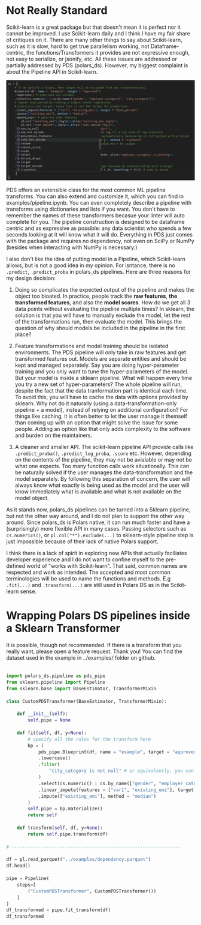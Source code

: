 # Not Really Standard

Scikit-learn is a great package but that doesn't mean it is perfect nor it cannot be improved. I use Scikit-learn daily and I think I have my fair share of critiques on it. There are many other things to say about Scikit-learn, such as it is slow, hard to get true parallelism working, not Dataframe-centric, the functions/Transformers it provides are not expressive enough, not easy to serialize, or jsonify, etc. All these issues are addressed or partially addressed by PDS (polars_ds). However, my biggest complaint is about the Pipeline API in Scikit-learn.

![auto_complete](examples/auto_complete.png)

PDS offers an extensible class for the most common ML pipeline transforms. You can also extend and customize it, which you can find in examples/pipeline.ipynb. You can even completely describe a pipeline with transforms using dictionaries and lists if you want. You don't have to remember the names of these transformers becasue your linter will auto complete for you. The pipeline construction is designed to be dataframe centric and as expressive as possible: any data scientist who spends a few seconds looking at it will know what it will do. Everything in PDS just comes with the package and requires no dependency, not even on SciPy or NumPy (besides when interacting with NumPy is necessary.)

I also don't like the idea of putting model in a Pipeline, which Scikit-learn allows, but is not a good idea in my opinion. For isntance, there is no `.predict`, `.predict_proba` in polars_ds pipelines. Here are three reasons for my design decision:

1. Doing so complicates the expected output of the pipeline and makes the object too bloated. In practice, people track the **raw features**, **the transformed features**, and also the **model scores**. How do we get all 3 data points without evaluating the pipeline multiple times? In sklearn, the solution is that you will have to manually exclude the model, let the rest of the transformations run, then evaluate the model. This brings the question of why should models be included in the pipeline in the first place?  

2. Feature transformations and model training should be isolated environments. The PDS pipeline will only take in raw features and get transformed features out. Models are separate entities and should be kept and managed separately. Say you are doing hyper-parameter training and you only want to tune the hyper-parameters of the model. But your model is inside a sklearn pipeline. What will happen every time you try a new set of hyper-parameters? The whole pipeline will run, despite the fact that the data tranformation part is identical each time. To avoid this, you will have to cache the data with options provided by sklearn. Why not do it naturally (using a data-transformation-only pipeline + a model), instead of relying on additional configuration? For things like caching, it is often better to let the user manage it themself than coming up with an option that might solve the issue for some people. Adding an option like that only adds complexity to the software and burden on the maintainers. 

3. A cleaner and smaller API. The scikit-learn pipeline API provide calls like `.predict_proba()`,  `.predict_log_proba`, `.score` etc. However, depending on the contents of the pipeline, they may not be avialable or may not be what one expects. Too many function calls work situationally. This can be naturally solved if the user manages the data-transformation and the model separately. By following this separation of concern, the user will always know what exactly is being used as the model and the user will know immediately what is available and what is not available on the model object.

As it stands now, polars_ds pipelines can be turned into a Sklearn pipeline, but not the other way around, and I do not plan to support the other way around. Since polars_ds is Polars native, it can run much faster and have a (surprisingly) more flexible API in many cases. Passing selectors such as `cs.numerics()`, or `pl.col("*").exclude(...)` to sklearn-style pipeline step is just impossible because of their lack of native Polars support. 

I think there is a lack of spirit in exploring new APIs that actually faciliates developer experience and I do not want to confine myself to the pre-defined world of "works with Scikit-learn". That said, common names are respected and work as intended. The accepted and most common terminologies will be used to name the functions and methods. E.g `.fit(...)` and `.transform(...)` are still used in Polars DS as in the Scikit-learn sense.

# Wrapping Polars DS pipelines inside a Sklearn Transformer

It is possible, though not recommended. If there is a transform that you really want, please open a feature request. Thank you! You can find the dataset used in the example in ../examples/ folder on github.

```python

import polars_ds.pipeline as pds_pipe
from sklearn.pipeline import Pipeline
from sklearn.base import BaseEstimator, TransformerMixin

class CustomPDSTransformer(BaseEstimator, TransformerMixin):

    def __init__(self):
        self.pipe = None

    def fit(self, df, y=None):
        # specify all the rules for the transform here
        bp = (
            pds_pipe.Blueprint(df, name = "example", target = "approved") 
            .lowercase() 
            .filter( 
                "city_category is not null" # or equivalently, you can do: pl.col("city_category").is_not_null()
            )
            .select(cs.numeric() | cs.by_name(["gender", "employer_category1", "city_category", "test_col"]))
            .linear_impute(features = ["var1", "existing_emi"], target = "loan_period") 
            .impute(["existing_emi"], method = "median")
        )
        self.pipe = bp.materialize()
        return self

    def transform(self, df, y=None):
        return self.pipe.transform(df)

# ---------------------------------------------------------------

df = pl.read_parquet("../examples/dependency.parquet")
df.head()

pipe = Pipeline(
    steps=[
        ("CustomPDSTransformer", CustomPDSTransformer())    
    ]
)
df_transformed = pipe.fit_transform(df)
df_transformed
```